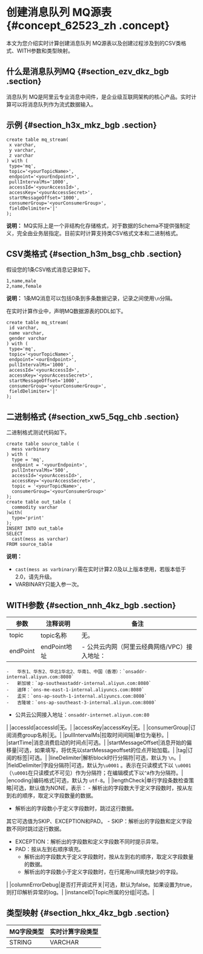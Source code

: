 # 创建消息队列 MQ源表 {#concept_62523_zh .concept}

本文为您介绍实时计算创建消息队列 MQ源表以及创建过程涉及到的CSV类格式、WITH参数和类型映射。

## 什么是消息队列MQ {#section_ezv_dkz_bgb .section}

消息队列 MQ是阿里云专业消息中间件，是企业级互联网架构的核心产品。实时计算可以将消息队列作为流式数据输入。

## 示例 {#section_h3x_mkz_bgb .section}

``` {#codeblock_ef7_xj8_8t4 .language-sql}
create table mq_stream(
 x varchar,
 y varchar,
 z varchar
) with (
 type='mq',
 topic='<yourTopicName>',
 endpoint='<yourEndpoint>',
 pullIntervalMs='1000',
 accessId='<yourAccessId>',
 accessKey='<yourAccessSecret>',
 startMessageOffset='1000',
 consumerGroup='<yourConsumerGroup>',
 fieldDelimiter='|'
);
```

**说明：** MQ实际上是一个非结构化存储格式，对于数据的Schema不提供强制定义，完全由业务层指定。目前实时计算支持类CSV格式文本和二进制格式。

## CSV类格式 {#section_h3m_bsg_chb .section}

假设您的1条CSV格式消息记录如下。

``` {#codeblock_o3e_p6v_6in}
1,name,male 
2,name,female
```

**说明：** 1条MQ消息可以包括0条到多条数据记录，记录之间使用`\n`分隔。

在实时计算作业中，声明MQ数据源表的DDL如下。

``` {#codeblock_sak_jxa_6z7 .language-sql}
create table mq_stream(
 id varchar,
 name varchar,
 gender varchar
) with (
 type='mq',
 topic='<yourTopicName>',
 endpoint='<ourEndpoint>',
 pullIntervalMs='1000',
 accessId='<yourAccessId>',
 accessKey='<yourAccessSecret>',
 startMessageOffset='1000',
 consumerGroup='<yourConsumerGroup>',
 fieldDelimiter='|'
);
```

## 二进制格式 {#section_xw5_5qg_chb .section}

二进制格式测试代码如下。

``` {#codeblock_6br_s9a_2cl .language-sql}
create table source_table (
  mess varbinary
) with (
  type = 'mq',
  endpoint = '<yourEndpoint>',
  pullIntervalMs='500',
  accessId='<yourAccessId>',
  accessKey='<yourAccessSecret>',
  topic = '<yourTopicName>',
  consumerGroup='<yourConsumerGroup>'
);
create table out_table (
  commodity varchar
)with(
  type='print'
);
INSERT INTO out_table
SELECT 
  cast(mess as varchar)
FROM source_table
```

**说明：** 

-   `cast(mess as varbinary)`需在实时计算2.0及以上版本使用，若版本低于2.0，请先升级。
-   VARBINARY只能入参一次。

## WITH参数 {#section_nnh_4kz_bgb .section}

|参数|注释说明|备注|
|--|----|--|
|topic|topic名称|无。|
|endPoint|endPoint地址| -   公共云内网（阿里云经典网络/VPC）接入地址：
    -   华东1、华东2、华北1华北2、华南1、中国（香港）：`onsaddr-internal.aliyun.com:8080`
    -   新加坡：`ap-southeastaddr-internal.aliyun.com:8080`
    -   迪拜：`ons-me-east-1-internal.aliyuncs.com:8080`
    -   孟买：`ons-ap-south-1-internal.aliyuncs.com:8080`
    -   吉隆坡：`ons-ap-southeast-3-internal.aliyun.com:8080`
-   公共云公网接入地址：`onsaddr-internet.aliyun.com:80`

 |
|accessId|accessId|无。|
|accessKey|accessKey|无。|
|consumerGroup|订阅消费group名称|无。|
|pullIntervalMs|拉取时间间隔|单位为毫秒。|
|startTime|消息消费启动的时间点|可选。|
|startMessageOffset|消息开始的偏移量|可选，如果填写，将优先以startMessageoffset的位点开始加载。|
|tag|订阅的标签|可选。|
|lineDelimiter|解析block时行分隔符|可选，默认为 `\n`。|
|fieldDelimiter|字段分隔符|可选，默认为`\u0001` 。表示在只读模式下以 `\u0001`（`\u0001`在只读模式不可见）作为分隔符；在编辑模式下以`^A`作为分隔符。|
|encoding|编码格式|可选，默认为 `utf-8`。|
|lengthCheck|单行字段条数检查策略|可选，默认值为NONE，表示： -   解析出的字段数大于定义字段数时，按从左到右的顺序，取定义字段数量的数据。
-   解析出的字段数小于定义字段数时，跳过这行数据。

 其它可选值为SKIP、EXCEPTION和PAD。 -   SKIP：解析出的字段数和定义字段数不同时跳过这行数据。
-   EXCEPTION：解析出的字段数和定义字段数不同时提示异常。
-   PAD：按从左到右顺序填充。
    -   解析出的字段数大于定义字段数时，按从左到右的顺序，取定义字段数量的数据。
    -   解析出的字段数小于定义字段数时，在行尾用null填充缺少的字段。

 |
|columnErrorDebug|是否打开调试开关|可选，默认为false。如果设置为true，则打印解析异常的log。|
|instanceID|Topic所属的分组|可选。|

## 类型映射 {#section_hkx_4kz_bgb .section}

|MQ字段类型|实时计算字段类型|
|------|--------|
|STRING|VARCHAR|

